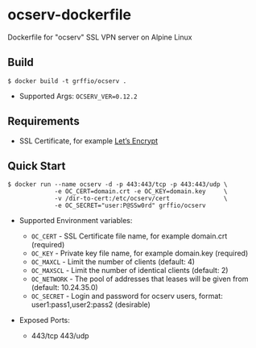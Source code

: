 # ocserv-dockerfile
Dockerfile for "ocserv" SSL VPN server on Alpine Linux

Build
-----
```
$ docker build -t grffio/ocserv .
```
- Supported Args: `OCSERV_VER=0.12.2`

Requirements
------------
- SSL Certificate, for example [Let’s Encrypt](https://letsencrypt.org/docs/)

Quick Start
-----------
```
$ docker run --name ocserv -d -p 443:443/tcp -p 443:443/udp \
             -e OC_CERT=domain.crt -e OC_KEY=domain.key     \
             -v /dir-to-cert:/etc/ocserv/cert               \
             -e OC_SECRET="user:P@SSw0rd" grffio/ocserv
```
- Supported Environment variables:
  - `OC_CERT` - SSL Certificate file name, for example domain.crt (required)
  - `OC_KEY` - Private key file name, for example domain.key (required)
  - `OC_MAXCL` - Limit the number of clients (default: 4)
  - `OC_MAXSCL` - Limit the number of identical clients (default: 2)
  - `OC_NETWORK` - The pool of addresses that leases will be given from (default: 10.24.35.0)
  - `OC_SECRET` - Login and password for ocserv users, format: user1:pass1,user2:pass2 (desirable)

- Exposed Ports:
  - 443/tcp 443/udp